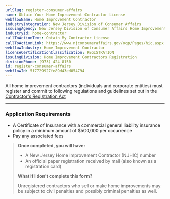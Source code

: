 ```yaml
---
urlSlug: register-consumer-affairs
name: Obtain Your Home Improvement Contractor License
webflowName: Home Improvement Contractor
industryIntegration: New Jersey Division of Consumer Affairs
issuingAgency: New Jersey Division of Consumer Affairs Home Improvement Unit
industryId: home-contractor
callToActionText: Obtain My Contractor License
callToActionLink: https://www.njconsumeraffairs.gov/ocp/Pages/hic.aspx
webflowIndustry: Home Improvement Contractor
licenseCertificationClassification: REGISTRATION
issuingDivision: Home Improvement Contractors Registration
divisionPhone: (973) 424-8150
id: register-consumer-affairs
webflowId: 5f7729927fe89d43ed054794
---
```

All home improvement contractors (individuals and corporate entities) must register and commit to following regulations and guidelines set out in the [Contractor's Registration Act](https://www.njconsumeraffairs.gov/hic/Applications/Home-Improvement-Contractor-Application-for-Initial-Registration.pdf)

- - -

### Application Requirements

* A Certificate of Insurance with a commercial general liability insurance policy in a minimum amount of $500,000 per occurrence
* Pay any associated fees

> **Once completed, you will have:**
>
> * A New Jersey Home Improvement Contractor (NJHIC) number
> * An official paper registration received by mail (also known as a registration card)
>
> **What if I don't complete this form?**
>
> Unregistered contractors who sell or make home improvements may be subject to civil penalties and possibly criminal penalties as well.